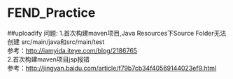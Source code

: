 # FEND_Practice

##uploadify 问题:
1.首次构建maven项目,Java Resources下Source Folder无法创建 src/main/java和src/main/test <br/>
  参考：<http://iamyida.iteye.com/blog/2186765> <br/>
2.首次构建maven项目jsp报错 <br/>
  参考：<http://jingyan.baidu.com/article/f79b7cb34f40569144023ef9.html> <br/>

